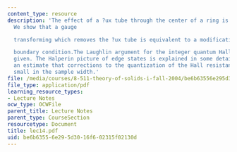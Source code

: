 ```yaml
---
content_type: resource
description: 'The effect of a ?ux tube through the center of a ring is described.
  We show that a gauge

  transforming which removes the ?ux tube is equivalent to a modification of the periodic

  boundary condition.The Laughlin argument for the integer quantum Hall effect is
  given. The Halperin picture of edge states is explained in some detail,leading to
  an estimate that corrections to the quantization of the Hall resistance is exponentially
  small in the sample width.'
file: /media/courses/8-511-theory-of-solids-i-fall-2004/be6b63556e295d3016f602315f02130d_lec14.pdf
file_type: application/pdf
learning_resource_types:
- Lecture Notes
ocw_type: OCWFile
parent_title: Lecture Notes
parent_type: CourseSection
resourcetype: Document
title: lec14.pdf
uid: be6b6355-6e29-5d30-16f6-02315f02130d
---
```

